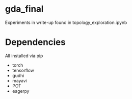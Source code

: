 # gda_final

Experiments in write-up found in topology_exploration.ipynb

# Dependencies

All installed via pip

* torch
* tensorflow
* gudhi
* mayavi
* POT
* eagerpy
